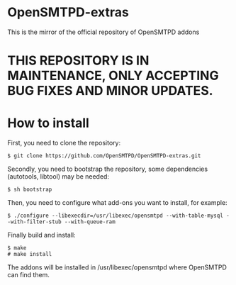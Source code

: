 # OpenSMTPD-extras
This is the mirror of the official repository of OpenSMTPD addons

# THIS REPOSITORY IS IN MAINTENANCE, ONLY ACCEPTING BUG FIXES AND MINOR UPDATES.

# How to install
First, you need to clone the repository:

    $ git clone https://github.com/OpenSMTPD/OpenSMTPD-extras.git

Secondly, you need to bootstrap the repository, some dependencies (autotools, libtool) may be needed:

    $ sh bootstrap

Then, you need to configure what add-ons you want to install, for example:

    $ ./configure --libexecdir=/usr/libexec/opensmtpd --with-table-mysql --with-filter-stub --with-queue-ram


Finally build and install:

    $ make
    # make install

The addons will be installed in /usr/libexec/opensmtpd where OpenSMTPD can find them.
